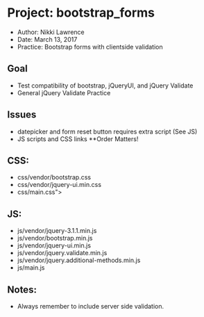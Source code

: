 # Project: bootstrap_forms
* Author: Nikki Lawrence
* Date: March 13, 2017
* Practice: Bootstrap forms with clientside validation

## Goal
* Test compatibility  of bootstrap, jQueryUI, and jQuery Validate
* General jQuery Validate Practice

## Issues
* datepicker and form reset button requires extra script (See JS)
* JS scripts and CSS links **Order Matters!

## CSS:
* css/vendor/bootstrap.css
* css/vendor/jquery-ui.min.css
* css/main.css">

## JS:
* js/vendor/jquery-3.1.1.min.js
* js/vendor/bootstrap.min.js
* js/vendor/jquery-ui.min.js
* js/vendor/jquery.validate.min.js
* js/vendor/jquery.additional-methods.min.js
* js/main.js

## Notes:
* Always remember to include server side validation.

